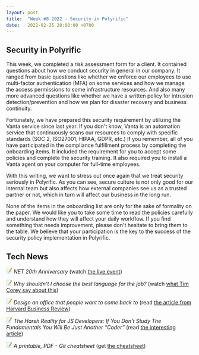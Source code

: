 ```yaml
---
layout: post
title:  "Week #8 2022 - Security in Polyrific"
date:   2022-02-25 20:00:00 +0700
---
```


## Security in Polyrific

This week, we completed a risk assessment form for a client. It contained questions about how we conduct security in general in our company. It ranged from basic questions like whether we enforce our employees to use multi-factor authentication (MFA) on some services and how we manage the access permissions to some infrastructure resources. And also many more advanced questions like whether we have a written policy for intrusion detection/prevention and how we plan for disaster recovery and business continuity.

Fortunately, we have prepared this security requirement by utilizing the Vanta service since last year. If you don't know, Vanta is an automation service that continuously scans our resources to comply with specific standards (SOC 2, ISO27001, HIPAA, GDPR, etc.) If you remember, all of you have participated in the compliance fulfillment process by completing the onboarding items. It included the requirement for you to accept some policies and complete the security training. It also required you to install a Vanta agent on your computer for full-time employees.

With this writing, we want to stress out once again that we treat security seriously in Polyrific. As you can see, secure culture is not only good for our internal team but also affects how external companies see us as a trusted partner or not, which in turn will affect our business in the long run.

None of the items in the onboarding list are only for the sake of formality on the paper. We would like you to take some time to read the policies carefully and understand how they will affect your daily workflow. If you find something that needs improvement, please don't hesitate to bring them to the table. We believe that your participation is the key to the success of the security policy implementation in Polyrific.

## Tech News

![memo](/assets/images/memo16.png) *NET 20th Anniversary* (watch [the live event](https://youtu.be/67tCWKnweso))

![memo](/assets/images/memo16.png) *Why shouldn't I choose the best language for the job?* (watch [what Tim Corey say about this](https://youtu.be/IeN4mrGBNQU))

![memo](/assets/images/memo16.png) *Design an office that people want to come back to* (read [the article from Harvard Business Review](https://hbr.org/2022/01/design-an-office-that-people-want-to-come-back-to))

![memo](/assets/images/memo16.png) *The Harsh Reality for JS Developers: If You Don't Study The Fundamentals You Will Be Just Another “Coder”* (read [the interesting article](https://dev.to/dragosnedelcu/the-harsh-reality-for-js-developers-master-the-fundamentals-or-you-will-be-just-a-coder-21ke))

![memo](/assets/images/memo16.png) *A printable, PDF - Git cheatsheet* (get [the cheatsheet](https://dev.to/tqbit/a-printable-pdf-git-cheatsheet-33bd))
